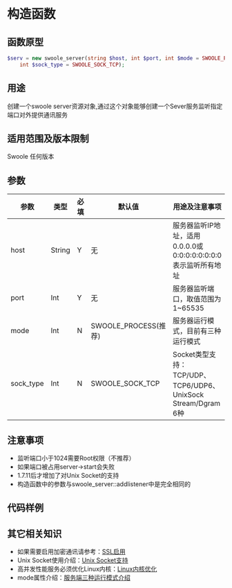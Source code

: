 # 构造函数

## 函数原型

```php
$serv = new swoole_server(string $host, int $port, int $mode = SWOOLE_PROCESS,
    int $sock_type = SWOOLE_SOCK_TCP);
```

## 用途
创建一个swoole server资源对象,通过这个对象能够创建一个Sever服务监听指定端口对外提供通讯服务

## 适用范围及版本限制
Swoole 任何版本

## 参数
|参数|类型|必填|默认值|用途及注意事项|
|-----|-----|---|---|----------------------------|
|host|String|Y|无|服务器监听IP地址，适用0.0.0.0或0:0:0:0:0:0:0:0表示监听所有地址|
|port|Int|Y|无|服务器监听端口，取值范围为1~65535|
|mode|Int|N|SWOOLE_PROCESS(推荐)|服务器运行模式，目前有三种运行模式|
|sock_type|Int|N|SWOOLE_SOCK_TCP|Socket类型支持：TCP/UDP、TCP6/UDP6、UnixSock Stream/Dgram 6种|

## 注意事项
 * 监听端口小于1024需要Root权限（不推荐）
 * 如果端口被占用server->start会失败
 * 1.7.11后才增加了对Unix Socket的支持
 * 构造函数中的参数与swoole_server::addlistener中是完全相同的

## 代码样例

## 其它相关知识
 * 如果需要启用加密通讯请参考：[SSL启用]()
 * Unix Socket使用介绍：[Unix Socket支持]()
 * 高并发性能服务必须优化Linux内核：[Linux内核优化]()
 * mode属性介绍：[服务端三种运行模式介绍]()
